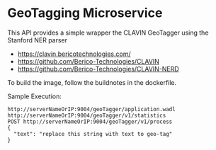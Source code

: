# GeoTagging Microservice
This API provides a simple wrapper the CLAVIN GeoTagger using the Stanford NER parser
* https://clavin.bericotechnologies.com/
* https://github.com/Berico-Technologies/CLAVIN
* https://github.com/Berico-Technologies/CLAVIN-NERD

To build the image, follow the buildnotes in the dockerfile.

Sample Execution:
```
http://serverNameOrIP:9004/geoTagger/application.wadl
http://serverNameOrIP:9004/geoTagger/v1/statistics
POST http://serverNameOrIP:9004/geoTagger/v1/process
{
  "text": "replace this string with text to geo-tag"
}
```
